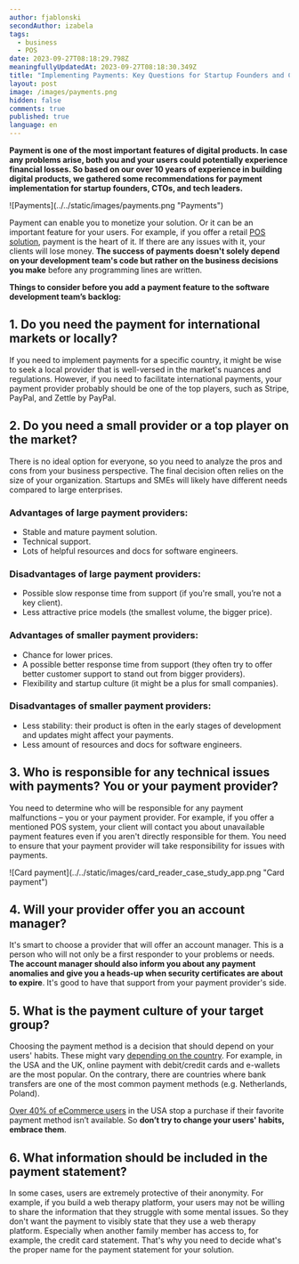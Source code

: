 ```yaml
---
author: fjablonski
secondAuthor: izabela
tags:
  - business
  - POS
date: 2023-09-27T08:18:29.798Z
meaningfullyUpdatedAt: 2023-09-27T08:18:30.349Z
title: "Implementing Payments: Key Questions for Startup Founders and CTOs"
layout: post
image: /images/payments.png
hidden: false
comments: true
published: true
language: en
---
```

**Payment is one of the most important features of digital products. In case any problems arise, both you and your users could potentially experience financial losses. So based on our over 10 years of experience in building digital products, we gathered some recommendations for payment implementation for startup founders, CTOs, and tech leaders.**

<div className="image">![Payments](../../static/images/payments.png "Payments")</div>

Payment can enable you to monetize your solution. Or it can be an important feature for your users. For example, if you offer a retail [POS solution](/projects/pos-legacy/), payment is the heart of it. If there are any issues with it, your clients will lose money. **The success of payments doesn't solely depend on your development team's code but rather on the business decisions you make** before any programming lines are written.

**Things to consider before you add a payment feature to the software development team’s backlog:**

## 1. Do you need the payment for international markets or locally?

If you need to implement payments for a specific country, it might be wise to seek a local provider that is well-versed in the market's nuances and regulations. However, if you need to facilitate international payments, your payment provider probably should be one of the top players, such as Stripe, PayPal, and Zettle by PayPal.

## 2. Do you need a small provider or a top player on the market?

There is no ideal option for everyone, so you need to analyze the pros and cons from your business perspective. The final decision often relies on the size of your organization. Startups and SMEs will likely have different needs compared to large enterprises.

### Advantages of large payment providers:

* Stable and mature payment solution.
* Technical support.
* Lots of helpful resources and docs for software engineers.

### Disadvantages of large payment providers:

* Possible slow response time from support (if you're small, you’re not a key client).
* Less attractive price models (the smallest volume, the bigger price).

### Advantages of smaller payment providers:

* Chance for lower prices.
* A possible better response time from support (they often try to offer better customer support to stand out from bigger providers).
* Flexibility and startup culture (it might be a plus for small companies).

### Disadvantages of smaller payment providers:

* Less stability: their product is often in the early stages of development and updates might affect your payments.
* Less amount of resources and docs for software engineers.

## 3. Who is responsible for any technical issues with payments? You or your payment provider?

You need to determine who will be responsible for any payment malfunctions – you or your payment provider. For example, if you offer a mentioned POS system, your client will contact you about unavailable payment features even if you aren't directly responsible for them. You need to ensure that your payment provider will take responsibility for issues with payments.

<div className="image">![Card payment](../../static/images/card_reader_case_study_app.png "Card payment")</div>

## 4. Will your provider offer you an account manager?

It's smart to choose a provider that will offer an account manager. This is a person who will not only be a first responder to your problems or needs. **The account manager should also inform you about any payment anomalies and give you a heads-up when security certificates are about to expire**. It's good to have that support from your payment provider's side.

## 5. What is the payment culture of your target group?

Choosing the payment method is a decision that should depend on your users' habits. These might vary [depending on the country](https://pay-lobby.com/en/country). For example, in the USA and the UK, online payment with debit/credit cards and e-wallets are the most popular. On the contrary, there are countries where bank transfers are one of the most common payment methods (e.g. Netherlands, Poland).

[Over 40% of eCommerce users](https://www.ppro.com/news/retailers-risk-losing-customers/) in the USA stop a purchase if their favorite payment method isn’t available. So **don’t try to change your users' habits, embrace them**.

## 6. What information should be included in the payment statement?

In some cases, users are extremely protective of their anonymity. For example, if you build a web therapy platform, your users may not be willing to share the information that they struggle with some mental issues. So they don't want the payment to visibly state that they use a web therapy platform. Especially when another family member has access to, for example, the credit card statement. That's why you need to decide what's the proper name for the payment statement for your solution.
